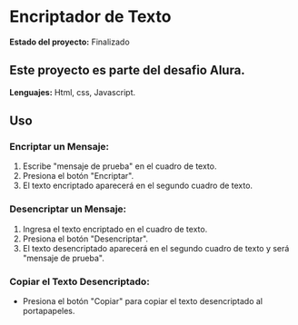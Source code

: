 # Encriptador de Texto

**Estado del proyecto:** Finalizado

## Este proyecto es parte del desafio Alura.
**Lenguajes:** Html, css, Javascript.

## Uso

### Encriptar un Mensaje:

1. Escribe "mensaje de prueba" en el cuadro de texto.
2. Presiona el botón "Encriptar".
3. El texto encriptado aparecerá en el segundo cuadro de texto.

### Desencriptar un Mensaje:

1. Ingresa el texto encriptado en el cuadro de texto.
2. Presiona el botón "Desencriptar".
3. El texto desencriptado aparecerá en el segundo cuadro de texto y será "mensaje de prueba".

### Copiar el Texto Desencriptado:

- Presiona el botón "Copiar" para copiar el texto desencriptado al portapapeles.
